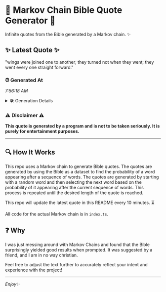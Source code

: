 # 📖 Markov Chain Bible Quote Generator 📖

Infinite quotes from the Bible generated by a Markov chain. ✨

## ✨ Latest Quote ✨
"wings were joined one to another; they turned not when they went; they went every one straight forward."

### ⏰ Generated At
*7:56:18 AM*

<details>
    <summary>🛠️ Generation Details</summary>
    <p>
        <strong>🌱 Seed:</strong> wings<br>
        <strong>🔄 Iterations:</strong> 17<br>
        <strong>📜 Context History:</strong><br>[ wings ]: were<br>[ wings, were ]: joined<br>[ wings, were, joined ]: one<br>[ wings, were, joined, one ]: to<br>[ wings, were, joined, one, to ]: another;<br>[ wings, were, joined, one, to, another; ]: they<br>[ were, joined, one, to, another;, they ]: turned<br>[ joined, one, to, another;, they, turned ]: not<br>[ one, to, another;, they, turned, not ]: when<br>[ to, another;, they, turned, not, when ]: they<br>[ another;, they, turned, not, when, they ]: went;<br>[ they, turned, not, when, they, went; ]: they<br>[ turned, not, when, they, went;, they ]: went<br>[ not, when, they, went;, they, went ]: every<br>[ when, they, went;, they, went, every ]: one<br>[ they, went;, they, went, every, one ]: straight<br>[ went;, they, went, every, one, straight ]: forward.<br>
    </p>
</details>

### ⚠️ Disclaimer ⚠️
**This quote is generated by a program and is not to be taken seriously. It is purely for entertainment purposes.**

---

## 🔍 How It Works

This repo uses a Markov chain to generate Bible quotes. The quotes are generated by using the Bible as a dataset to find the probability of a word appearing after a sequence of words. The quotes are generated by starting with a random word and then selecting the next word based on the probability of it appearing after the current sequence of words. This process is repeated until the desired length of the quote is reached.

This repo will update the latest quote in this README every 10 minutes. ⏳

All code for the actual Markov chain is in `index.ts`.

## ❓ Why

I was just messing around with Markov Chains and found that the Bible surprisingly yielded good results when prompted. 
It was suggested by a friend, and I am in no way christian.

Feel free to adjust the text further to accurately reflect your intent and experience with the project!

---

*Enjoy*✨
